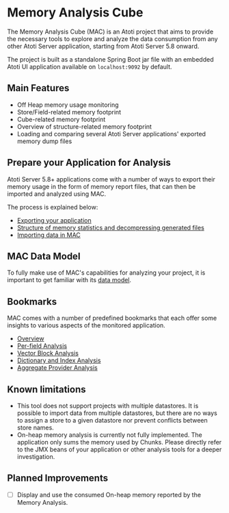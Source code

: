 # Memory Analysis Cube

The Memory Analysis Cube (MAC) is an Atoti project that aims to provide
the necessary tools to explore and analyze the data consumption from any other
Atoti Server application, starting from Atoti Server 5.8 onward.

The project is built as a standalone Spring Boot jar file with an embedded
Atoti UI application available on `localhost:9092` by default.

## Main Features

* Off Heap memory usage monitoring 
* Store/Field-related memory footprint
* Cube-related memory footprint
* Overview of structure-related memory footprint
* Loading and comparing several Atoti Server applications' exported memory
  dump files

## Prepare your Application for Analysis

Atoti Server 5.8+ applications come with a number of ways to export their memory
usage in the form of memory report files, that can then be imported and analyzed
using MAC.

The process is explained below:

* [Exporting your application](setting_up/exporting.md)
* [Structure of memory statistics and decompressing generated files](setting_up/statistics.md)
* [Importing data in MAC](setting_up/importing.md)

## MAC Data Model

To fully make use of MAC's capabilities for analyzing your project, it is
important to get familiar with its [data model](data_model.md).

## Bookmarks

MAC comes with a number of predefined bookmarks that each offer some insights to
various aspects of the monitored application.

* [Overview](bookmarks/overview.md)
* [Per-field Analysis](bookmarks/fields.md)
* [Vector Block Analysis](bookmarks/vectors.md)
* [Dictionary and Index Analysis](bookmarks/dictionaries_indexes.md)
* [Aggregate Provider Analysis](bookmarks/aggregate_providers.md)

## Known limitations

* This tool does not support projects with multiple datastores. It is possible
  to import data from multiple datastores, but there are no ways to assign a
  store to a given datastore nor prevent conflicts between store names.
* On-heap memory analysis is currently not fully implemented. The application
  only sums the memory used by Chunks. Please directly refer to the JMX beans of
  your application or other analysis tools for a deeper investigation.

## Planned Improvements

- [ ] Display and use the consumed On-heap memory reported by the Memory
  Analysis.
